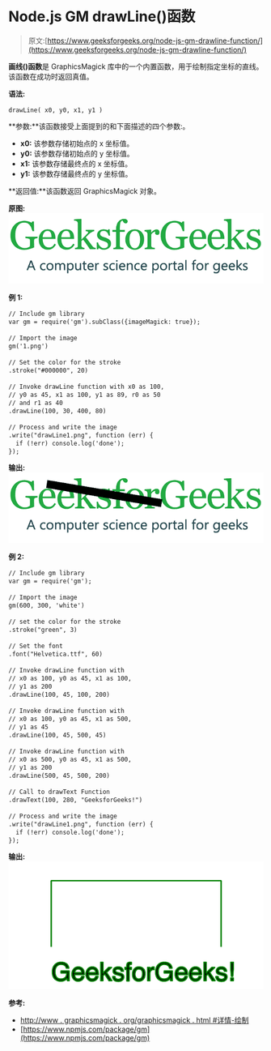 # Node.js GM drawLine()函数

> 原文:[https://www.geeksforgeeks.org/node-js-gm-drawline-function/](https://www.geeksforgeeks.org/node-js-gm-drawline-function/)

**画线()函数**是 GraphicsMagick 库中的一个内置函数，用于绘制指定坐标的直线。该函数在成功时返回真值。

**语法:**

```
drawLine( x0, y0, x1, y1 )
```

**参数:**该函数接受上面提到的和下面描述的四个参数:。

*   **x0:** 该参数存储初始点的 x 坐标值。
*   **y0:** 该参数存储初始点的 y 坐标值。
*   **x1:** 该参数存储最终点的 x 坐标值。
*   **y1:** 该参数存储最终点的 y 坐标值。

**返回值:**该函数返回 GraphicsMagick 对象。

**原图:**
![](img/cc57d2786304222491542e08aad0db5b.png)

**例 1:**

```
// Include gm library
var gm = require('gm').subClass({imageMagick: true});

// Import the image
gm('1.png')

// Set the color for the stroke
.stroke("#000000", 20)

// Invoke drawLine function with x0 as 100,
// y0 as 45, x1 as 100, y1 as 89, r0 as 50
// and r1 as 40
.drawLine(100, 30, 400, 80)

// Process and write the image 
.write("drawLine1.png", function (err) {
  if (!err) console.log('done');
});
```

**输出:**
![](img/db381a5f1800b168231b24fa742ec4dc.png)

**例 2:**

```
// Include gm library
var gm = require('gm');

// Import the image
gm(600, 300, 'white')

// set the color for the stroke
.stroke("green", 3)

// Set the font 
.font("Helvetica.ttf", 60)

// Invoke drawLine function with
// x0 as 100, y0 as 45, x1 as 100,
// y1 as 200
.drawLine(100, 45, 100, 200)

// Invoke drawLine function with
// x0 as 100, y0 as 45, x1 as 500,
// y1 as 45
.drawLine(100, 45, 500, 45)

// Invoke drawLine function with
// x0 as 500, y0 as 45, x1 as 500,
// y1 as 200
.drawLine(500, 45, 500, 200)

// Call to drawText Function
.drawText(100, 280, "GeeksforGeeks!")

// Process and write the image 
.write("drawLine1.png", function (err) {
  if (!err) console.log('done');
});
```

**输出:**
![](img/6fb817816ef4f76035f5ed5774c23be4.png)

**参考:**

*   [http://www . graphicsmagick . org/graphicsmagick . html #详情-绘制](http://www.graphicsmagick.org/GraphicsMagick.html#details-draw)
*   [https://www.npmjs.com/package/gm](https://www.npmjs.com/package/gm)